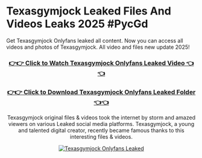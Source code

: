# Texasgymjock Leaked Files And Videos Leaks 2025 #PycGd

Get Texasgymjock Onlyfans leaked all content. Now you can access all videos and photos of Texasgymjock. All video and files new update 2025!
<div align="center" title="Texasgymjock Onlyfans Leaked">
  
### [👉👉 Click to Watch Texasgymjock Onlyfans Leaked Video 👈👈](https://links2leaks.com?utm_source=texasgymjock&utm_medium=gitfeb)  
### [👉👉 Click to Download Texasgymjock Onlyfans Leaked Folder 👈👈](https://links2leaks.com?utm_source=texasgymjock&utm_medium=gitfeb)  

Texasgymjock original files & videos took the internet by storm and amazed viewers on various Leaked social media platforms. Texasgymjock, a young and talented digital creator, recently became famous thanks to this interesting files & videos.

[![Texasgymjock Onlyfans Leaked](https://i.ibb.co/93hzkbrt/l2l.gif)](https://links2leaks.com?utm_source=texasgymjock&utm_medium=gitfeb)  

</div>
